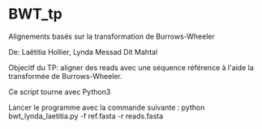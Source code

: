 # BWT_tp

Alignements basés sur la transformation de Burrows-Wheeler

De: Laëtitia Hollier, Lynda Messad Dit Mahtal

Objecitf du TP: aligner des reads avec une séquence référence à l'aide la transformée de Burrows-Wheeler.

Ce script tourne avec Python3

Lancer le programme avec la commande suivante : 
python bwt_lynda_laetitia.py -f ref.fasta -r reads.fasta 
